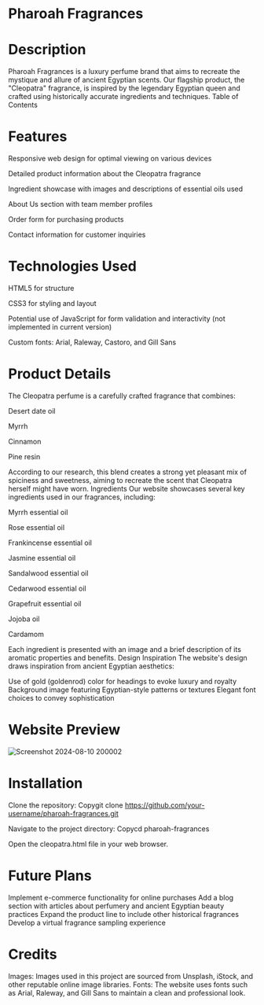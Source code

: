 # Pharoah Fragrances
# Description
Pharoah Fragrances is a luxury perfume brand that aims to recreate the mystique and allure of ancient Egyptian scents. Our flagship product, the "Cleopatra" fragrance, is inspired by the legendary Egyptian queen and crafted using historically accurate ingredients and techniques.
Table of Contents

# Features

Responsive web design for optimal viewing on various devices

Detailed product information about the Cleopatra fragrance

Ingredient showcase with images and descriptions of essential oils used

About Us section with team member profiles

Order form for purchasing products

Contact information for customer inquiries


# Technologies Used

HTML5 for structure

CSS3 for styling and layout

Potential use of JavaScript for form validation and interactivity (not implemented in current version)

Custom fonts: Arial, Raleway, Castoro, and Gill Sans


# Product Details
The Cleopatra perfume is a carefully crafted fragrance that combines:

Desert date oil

Myrrh

Cinnamon

Pine resin

According to our research, this blend creates a strong yet pleasant mix of spiciness and sweetness, aiming to recreate the scent that Cleopatra herself might have worn.
Ingredients
Our website showcases several key ingredients used in our fragrances, including:

Myrrh essential oil

Rose essential oil

Frankincense essential oil

Jasmine essential oil

Sandalwood essential oil

Cedarwood essential oil

Grapefruit essential oil

Jojoba oil

Cardamom


Each ingredient is presented with an image and a brief description of its aromatic properties and benefits.
Design Inspiration
The website's design draws inspiration from ancient Egyptian aesthetics:

Use of gold (goldenrod) color for headings to evoke luxury and royalty
Background image featuring Egyptian-style patterns or textures
Elegant font choices to convey sophistication

# Website Preview
![Screenshot 2024-08-10 200002](https://github.com/user-attachments/assets/602f2e10-9bbf-44a2-94d0-17670d355c43)


# Installation

Clone the repository:
Copygit clone https://github.com/your-username/pharoah-fragrances.git

Navigate to the project directory:
Copycd pharoah-fragrances

Open the cleopatra.html file in your web browser.

# Future Plans

Implement e-commerce functionality for online purchases
Add a blog section with articles about perfumery and ancient Egyptian beauty practices
Expand the product line to include other historical fragrances
Develop a virtual fragrance sampling experience

# Credits
Images: Images used in this project are sourced from Unsplash, iStock, and other reputable online image libraries.
Fonts: The website uses fonts such as Arial, Raleway, and Gill Sans to maintain a clean and professional look.
